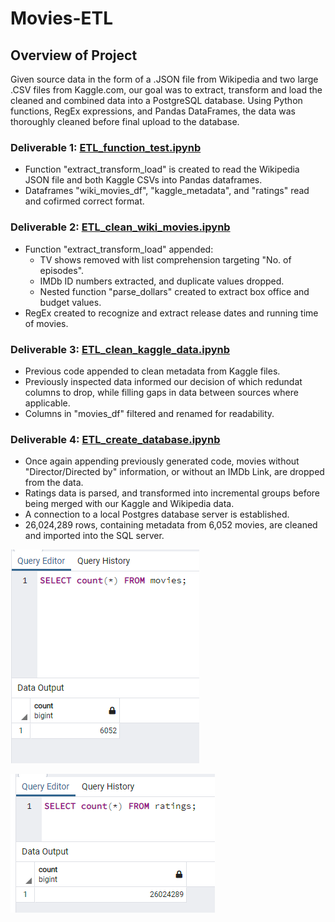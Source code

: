 # Movies-ETL

## Overview of Project

Given source data in the form of a .JSON file from Wikipedia and two large .CSV files from Kaggle.com, our goal was to extract, transform and load the cleaned and combined data into a PostgreSQL database.  Using Python functions, RegEx expressions, and Pandas DataFrames, the data was thoroughly cleaned before final upload to the database.

### Deliverable 1: [ETL_function_test.ipynb](https://github.com/ZeroDarkHardy/Movies-ETL/blob/main/ETL_function_test.ipynb)

- Function "extract_transform_load" is created to read the Wikipedia JSON file and both Kaggle CSVs into Pandas dataframes.
- Dataframes "wiki_movies_df", "kaggle_metadata", and "ratings" read and cofirmed correct format.

### Deliverable 2: [ETL_clean_wiki_movies.ipynb](https://github.com/ZeroDarkHardy/Movies-ETL/blob/main/ETL_clean_wiki_movies.ipynb)

- Function "extract_transform_load" appended:
    - TV shows removed with list comprehension targeting "No. of episodes".
    - IMDb ID numbers extracted, and duplicate values dropped.
    - Nested function "parse_dollars" created to extract box office and budget values.
- RegEx created to recognize and extract release dates and running time of movies.

### Deliverable 3: [ETL_clean_kaggle_data.ipynb](https://github.com/ZeroDarkHardy/Movies-ETL/blob/main/ETL_clean_kaggle_data.ipynb)

- Previous code appended to clean metadata from Kaggle files.
- Previously inspected data informed our decision of which redundat columns to drop, while filling gaps in data between sources where applicable.
- Columns in "movies_df" filtered and renamed for readability.

### Deliverable 4: [ETL_create_database.ipynb](https://github.com/ZeroDarkHardy/Movies-ETL/blob/main/ETL_create_database.ipynb)

- Once again appending previously generated code, movies without "Director/Directed by" information, or without an IMDb Link, are dropped from the data.
- Ratings data is parsed, and transformed into incremental groups before being merged with our Kaggle and Wikipedia data.
- A connection to a local Postgres database server is established.
- 26,024,289 rows, containing metadata from 6,052 movies, are cleaned and imported into the SQL server.

![movies_query.png](https://github.com/ZeroDarkHardy/Movies-ETL/blob/main/Queries/movies_query.png)

![ratings_query.png](https://github.com/ZeroDarkHardy/Movies-ETL/blob/main/Queries/ratings_query.png)